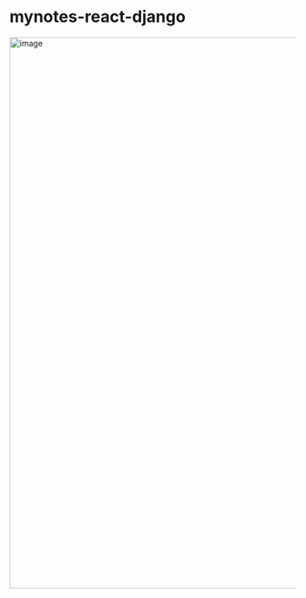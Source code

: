 # mynotes-react-django

<img width="966" alt="image" src="https://github.com/yangsiqiwork/mynotes-react-django/assets/126734555/7bc134f9-4d64-40a2-9f77-fe1a33620afb">
